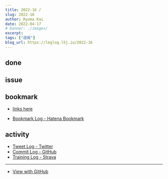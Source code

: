 ```yaml
---
title: 2022-16 / 
slug: 2022-16
author: Ryoma Kai
date: 2022-04-17
# banner: ./images/
excerpt: 
tags: ["週報"]
blog_url: https://leglog.lkj.io/2022-16
---
```


<!--greeting here-->

## done

### 

## issue

### 

## bookmark

- [links here]()


- [Bookmark Log - Hatena Bookmark](https://b.hatena.ne.jp/Ryo_K/bookmark)

## activity

<Tweet tweetLink="" />
<Instagram instagramId="" />
<YouTube youTubeId="" />

- [Tweet Log - Twitter](https://twitter.com/search?q=(from%3Alegnoh)%20until%3A2022-04-17%20since%3A2022-04-11%20-filter%3Areplies&src=typed_query)
- [Commit Log - GitHub](https://github.com/legnoh?tab=overview&from=2022-04-11&to=2022-04-17)
- [Training Log - Strava](https://www.strava.com/athletes/47349424/training/log)

----

- [View with GitHub](https://github.com/legnoh/leglog/blob/master/content/posts/202x/2022/16/index.md)
